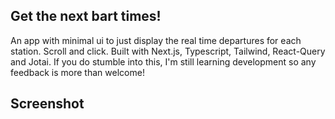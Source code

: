 ## Get the next bart times!

An app with minimal ui to just display the real time departures for each station. Scroll and click. Built with Next.js, Typescript, Tailwind, React-Query and Jotai. If you do stumble into this, I'm still learning development so any feedback is more than welcome!

## Screenshot
